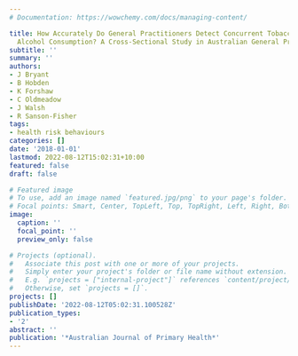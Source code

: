 ```yaml
---
# Documentation: https://wowchemy.com/docs/managing-content/

title: How Accurately Do General Practitioners Detect Concurrent Tobacco Use and Risky
  Alcohol Consumption? A Cross-Sectional Study in Australian General Practice
subtitle: ''
summary: ''
authors:
- J Bryant
- B Hobden
- K Forshaw
- C Oldmeadow
- J Walsh
- R Sanson-Fisher
tags:
- health risk behaviours
categories: []
date: '2018-01-01'
lastmod: 2022-08-12T15:02:31+10:00
featured: false
draft: false

# Featured image
# To use, add an image named `featured.jpg/png` to your page's folder.
# Focal points: Smart, Center, TopLeft, Top, TopRight, Left, Right, BottomLeft, Bottom, BottomRight.
image:
  caption: ''
  focal_point: ''
  preview_only: false

# Projects (optional).
#   Associate this post with one or more of your projects.
#   Simply enter your project's folder or file name without extension.
#   E.g. `projects = ["internal-project"]` references `content/project/deep-learning/index.md`.
#   Otherwise, set `projects = []`.
projects: []
publishDate: '2022-08-12T05:02:31.100528Z'
publication_types:
- '2'
abstract: ''
publication: '*Australian Journal of Primary Health*'
---
```

